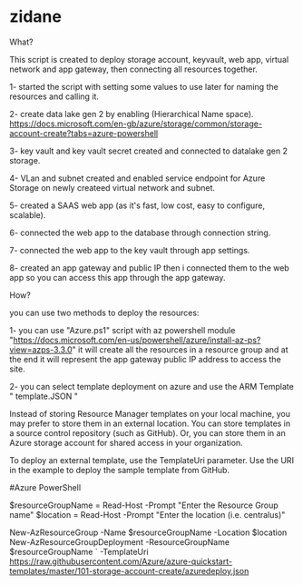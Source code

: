 # zidane

What?

This script is created to deploy storage account, keyvault, web app, virtual network and app gateway, then connecting all resources together.

1- started the script with setting some values to use later for naming the resources and calling it.

2- create data lake gen 2 by enabling (Hierarchical Name space).
https://docs.microsoft.com/en-gb/azure/storage/common/storage-account-create?tabs=azure-powershell

3- key vault and key vault secret created and connected to datalake gen 2 storage.

4- VLan and subnet created and enabled service endpoint for Azure Storage on newly createed virtual network and subnet.

5- created a SAAS web app (as it's fast, low cost, easy to configure, scalable).

6- connected the web app to the database through connection string.

7- connected the web app to the key vault through app settings.

8- created an app gateway and public IP then i connected them to the web app so you can access this app through the app gateway.



How?

you can use two methods to deploy the resources:


1- you can use "Azure.ps1" script with az powershell module "https://docs.microsoft.com/en-us/powershell/azure/install-az-ps?view=azps-3.3.0" it will create all the resources in a resource group and at the end it will represent the app gateway public IP address to access the site.

2- you can select template deployment on azure and use the ARM Template " template.JSON "




Instead of storing Resource Manager templates on your local machine, you may prefer to store them in an external location. You can store templates in a source control repository (such as GitHub). Or, you can store them in an Azure storage account for shared access in your organization.

To deploy an external template, use the TemplateUri parameter. Use the URI in the example to deploy the sample template from GitHub.

#Azure PowerShell

$resourceGroupName = Read-Host -Prompt "Enter the Resource Group name"
$location = Read-Host -Prompt "Enter the location (i.e. centralus)"

New-AzResourceGroup -Name $resourceGroupName -Location $location
New-AzResourceGroupDeployment -ResourceGroupName $resourceGroupName `
  -TemplateUri https://raw.githubusercontent.com/Azure/azure-quickstart-templates/master/101-storage-account-create/azuredeploy.json
